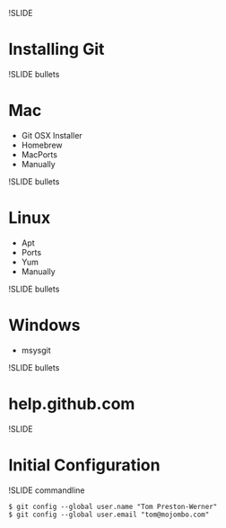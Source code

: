 !SLIDE

# Installing Git

!SLIDE bullets

# Mac

* Git OSX Installer
* Homebrew
* MacPorts
* Manually

!SLIDE bullets

# Linux

* Apt
* Ports
* Yum
* Manually

!SLIDE bullets

# Windows

* msysgit

!SLIDE bullets

# help.github.com

!SLIDE

# Initial Configuration

!SLIDE commandline

    $ git config --global user.name "Tom Preston-Werner"
    $ git config --global user.email "tom@mojombo.com"

